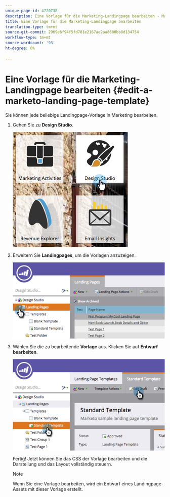 ```yaml
---
unique-page-id: 4720738
description: Eine Vorlage für die Marketing-Landingpage bearbeiten - Marketing Docs - Produktdokumentation
title: Eine Vorlage für die Marketing-Landingpage bearbeiten
translation-type: tm+mt
source-git-commit: 2969e6f94f5fd781e2167ae2aa8680bb8d134754
workflow-type: tm+mt
source-wordcount: '93'
ht-degree: 0%

---
```



# Eine Vorlage für die Marketing-Landingpage bearbeiten {#edit-a-marketo-landing-page-template}

Sie können jede beliebige Landingpage-Vorlage in Marketing bearbeiten.

1. Gehen Sie zu **Design Studio**.

   ![](assets/designstudio.png)

1. Erweitern Sie **Landingpages**, um die Vorlagen anzuzeigen.

   ![](assets/image2015-5-21-12-3a40-3a3.png)

1. Wählen Sie die zu bearbeitende **Vorlage** aus. Klicken Sie auf **Entwurf bearbeiten**.

   ![](assets/image2015-5-21-12-3a37-3a54.png)

   Fertig! Jetzt können Sie das CSS der Vorlage bearbeiten und die Darstellung und das Layout vollständig steuern.

   >[!NOTE]
   >
   >Wenn Sie eine Vorlage bearbeiten, wird ein Entwurf eines Landingpage-Assets mit dieser Vorlage erstellt.
